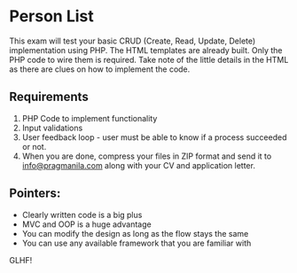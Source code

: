 # Person List

This exam will test your basic CRUD (Create, Read, Update, Delete) implementation using PHP. The HTML templates are already built. Only the PHP code to wire them is required. Take note of the little details in the HTML as there are clues on how to implement the code.

## Requirements
1. PHP Code to implement functionality
2. Input validations
3. User feedback loop - user must be able to know if a process succeeded or not.
4. When you are done, compress your files in ZIP format and send it to info@pragmanila.com along with your CV and application letter.

## Pointers:
- Clearly written code is a big plus
- MVC and OOP is a huge advantage
- You can modify the design as long as the flow stays the same
- You can use any available framework that you are familiar with

GLHF!
